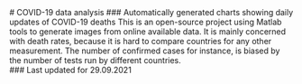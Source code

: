 <meta name="keywords" content="COVID19,COVID-19,coronavirus,corona,Israel,csv,data,matlab">
# COVID-19 data analysis
### Automatically generated charts showing daily updates of COVID-19 deaths
This is an open-source project using Matlab tools to generate images from online available data. It is mainly concerned with death rates, because it is hard to compare countries for any other measurement. The number of confirmed cases for instance, is biased by the number of tests run by different countries.
<br>
### Last updated for 29.09.2021




